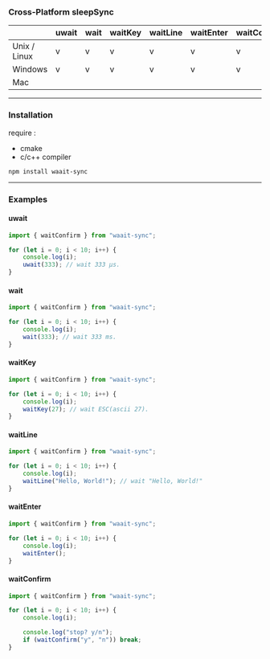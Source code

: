 ### Cross-Platform sleepSync

|              | uwait | wait | waitKey | waitLine | waitEnter | waitConfirm |
| ------------ | ----- | ---- | ------- | -------- | --------- | ----------- |
| Unix / Linux | v     | v    | v       | v        | v         | v           |
| Windows      | v     | v    | v       | v        | v         | v           |
| Mac          |       |      |         |          |           |             |

---

### Installation

require :

- cmake
- c/c++ compiler

```shell
npm install waait-sync
```

---

### Examples

#### uwait

```ts
import { waitConfirm } from "waait-sync";

for (let i = 0; i < 10; i++) {
    console.log(i);
    uwait(333); // wait 333 μs.
}
```

#### wait

```ts
import { waitConfirm } from "waait-sync";

for (let i = 0; i < 10; i++) {
    console.log(i);
    wait(333); // wait 333 ms.
}
```

#### waitKey

```ts
import { waitConfirm } from "waait-sync";

for (let i = 0; i < 10; i++) {
    console.log(i);
    waitKey(27); // wait ESC(ascii 27).
}
```

#### waitLine

```ts
import { waitConfirm } from "waait-sync";

for (let i = 0; i < 10; i++) {
    console.log(i);
    waitLine("Hello, World!"); // wait "Hello, World!"
}
```

#### waitEnter

```ts
import { waitConfirm } from "waait-sync";

for (let i = 0; i < 10; i++) {
    console.log(i);
    waitEnter();
}
```

#### waitConfirm

```ts
import { waitConfirm } from "waait-sync";

for (let i = 0; i < 10; i++) {
    console.log(i);

    console.log("stop? y/n");
    if (waitConfirm("y", "n")) break;
}
```

